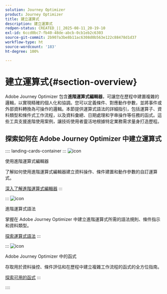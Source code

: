 ```yaml
---
solution: Journey Optimizer
product: Journey Optimizer
title: 建立運算式
description: 建立運算式
redpen-status: CREATED_||_2025-08-11_20-19-10
exl-id: 6ccd0bc7-fb40-48de-abcb-0cb1eb2c6303
source-git-commit: 2b907a3be8b11ac6308d0b563e122c88478d1d37
workflow-type: ht
source-wordcount: '183'
ht-degree: 100%

---
```


# 建立運算式{#section-overview}

Adobe Journey Optimizer 包含&#x200B;**進階運算式編輯器**，可讓您在歷程中建置複雜的邏輯，以實現精確的個人化和協調。您可以定義條件、對應動作參數，並將事件或外部資料轉換為可操作的邏輯。本節提供運算式語法的詳細指引，包括運算子、資料類型和條件式工作流程，以及資料彙總、日期處理和字串操作等任務的函式。這些工具支援進階使用案例，讓技術使用者靈活地根據特定業務需求量身打造歷程。

## 探索如何在 Adobe Journey Optimizer 中建立運算式

:::: landing-cards-container
:::
![icon](https://cdn.experienceleague.adobe.com/icons/screwdriver-wrench.svg?lang=zh-Hant)

使用進階運算式編輯器

了解如何使用進階運算式編輯器建立資料操作、條件建置和動作參數的自訂運算式。

[深入了解進階運算式編輯器](../using/building-journeys/expression/expressionadvanced.md)
:::

:::
![icon](https://cdn.experienceleague.adobe.com/icons/code-branch.svg?lang=zh-Hant)

進階運算式語法

掌握在 Adobe Journey Optimizer 中建立進階運算式所需的語法規則、條件指示和資料類型。

[探索運算式語法](syntax-landing-page.md)
:::

:::
![icon](https://cdn.experienceleague.adobe.com/icons/puzzle-piece.svg?lang=zh-Hant)

Adobe Journey Optimizer 中的函式

存取用於資料操控、條件評估和在歷程中建立複雜工作流程的函式的全方位指南。

[探索可用的函式](main-functions-journey-landing-page.md)
:::

::::
